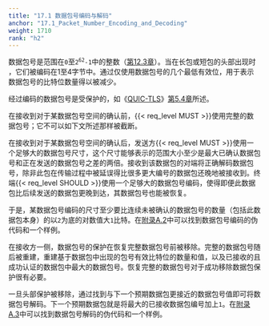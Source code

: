 ```yaml
---
title: "17.1 数据包号编码与解码"
anchor: "17.1_Packet_Number_Encoding_and_Decoding"
weight: 1710
rank: "h2"
---
```


数据包号是范围在`0`至<code>2<sup>62</sup>-1</code>中的整数（[第12.3章](#12.3_Packet_Numbers)）。当在长包或短包的头部出现时 ，它们被编码在1至4字节中。通过仅使用数据包号的几个最低有效位，用于表示数据包号的比特位数量得以被减少。

经过编码的数据包号是受保护的，如《[QUIC-TLS](../RFC9001_Chinese_Simplified)》[第5.4章](../RFC9001_Chinese_Simplified/#5.4_Header_Protection)所述。

在接收到对于某数据包号空间的确认前，{{< req_level MUST >}}使用完整的数据包号；它不可以如下文所述那样被截断。

在接收到对于某数据包号空间的确认后，发送方{{< req_level MUST >}}使用一个足够大的数据包号尺寸，这个尺寸能够表示的范围大小至少是最大已确认数据包号和正在发送的数据包号之差的两倍。接收到该数据包的对端将正确解码数据包号，除非此包在传输过程中被延误得比很多更大编号的数据包还晚地被接收到。终端{{< req_level SHOULD >}}使用一个足够大的数据包号编码，使得即便此数据包比后续发送的数据包更晚到达，其数据包号也能被恢复。

于是，某数据包号编码的尺寸至少要比连续未被确认的数据包号的数量（包括此数据包本身）的以`2`为底的对数值大`1`比特。在[附录A.2](#A.2_Sample_Packet_Number_Encoding_Algorithm)中可以找到数据包号编码的伪代码和一个样例。

在接收方一侧，数据包号的保护在恢复完整数据包号前被移除。完整的数据包号随后被重建，重建基于数据包中出现的包号有效比特位的数量和值，以及已接收的且成功认证的数据包中最大的数据包号。恢复完整的数据包号对于成功移除数据包保护很有必要。

一旦头部保护被移除，通过找到与下一个预期数据包更接近的数据包号值即可将数据包号解码。下一个预期数据包就是将最大的已接收数据包编号加上`1`。在[附录A.3](#A.3_Sample_Packet_Number_Decoding_Algorithm)中可以找到数据包号解码的伪代码和一个样例。
